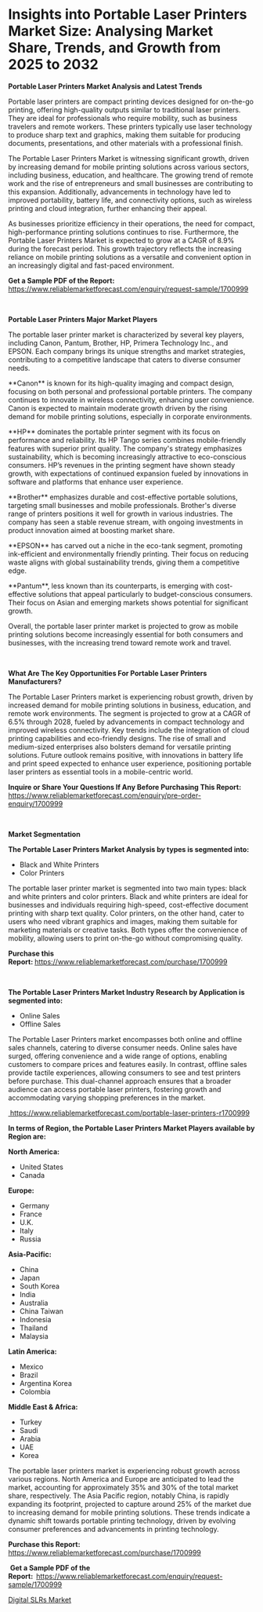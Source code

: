 <p><h1>Insights into Portable Laser Printers Market Size: Analysing Market Share, Trends, and Growth from 2025 to 2032</h1></p><p><strong>Portable Laser Printers Market Analysis and Latest Trends</strong></p>
<p><p>Portable laser printers are compact printing devices designed for on-the-go printing, offering high-quality outputs similar to traditional laser printers. They are ideal for professionals who require mobility, such as business travelers and remote workers. These printers typically use laser technology to produce sharp text and graphics, making them suitable for producing documents, presentations, and other materials with a professional finish.</p><p>The Portable Laser Printers Market is witnessing significant growth, driven by increasing demand for mobile printing solutions across various sectors, including business, education, and healthcare. The growing trend of remote work and the rise of entrepreneurs and small businesses are contributing to this expansion. Additionally, advancements in technology have led to improved portability, battery life, and connectivity options, such as wireless printing and cloud integration, further enhancing their appeal.</p><p>As businesses prioritize efficiency in their operations, the need for compact, high-performance printing solutions continues to rise. Furthermore, the Portable Laser Printers Market is expected to grow at a CAGR of 8.9% during the forecast period. This growth trajectory reflects the increasing reliance on mobile printing solutions as a versatile and convenient option in an increasingly digital and fast-paced environment.</p></p>
<p><strong>Get a Sample PDF of the Report:&nbsp;</strong> <a href="https://www.reliablemarketforecast.com/enquiry/request-sample/1700999?utm_campaign=3525&utm_medium=2&utm_source=Github&utm_content=ia&utm_term=27032025&utm_id=portable-laser-printers">https://www.reliablemarketforecast.com/enquiry/request-sample/1700999</a></p>
<p>&nbsp;</p>
<p><strong>Portable Laser Printers Major Market Players</strong></p>
<p><p>The portable laser printer market is characterized by several key players, including Canon, Pantum, Brother, HP, Primera Technology Inc., and EPSON. Each company brings its unique strengths and market strategies, contributing to a competitive landscape that caters to diverse consumer needs.</p><p>**Canon** is known for its high-quality imaging and compact design, focusing on both personal and professional portable printers. The company continues to innovate in wireless connectivity, enhancing user convenience. Canon is expected to maintain moderate growth driven by the rising demand for mobile printing solutions, especially in corporate environments.</p><p>**HP** dominates the portable printer segment with its focus on performance and reliability. Its HP Tango series combines mobile-friendly features with superior print quality. The company's strategy emphasizes sustainability, which is becoming increasingly attractive to eco-conscious consumers. HP’s revenues in the printing segment have shown steady growth, with expectations of continued expansion fueled by innovations in software and platforms that enhance user experience.</p><p>**Brother** emphasizes durable and cost-effective portable solutions, targeting small businesses and mobile professionals. Brother's diverse range of printers positions it well for growth in various industries. The company has seen a stable revenue stream, with ongoing investments in product innovation aimed at boosting market share.</p><p>**EPSON** has carved out a niche in the eco-tank segment, promoting ink-efficient and environmentally friendly printing. Their focus on reducing waste aligns with global sustainability trends, giving them a competitive edge.</p><p>**Pantum**, less known than its counterparts, is emerging with cost-effective solutions that appeal particularly to budget-conscious consumers. Their focus on Asian and emerging markets shows potential for significant growth.</p><p>Overall, the portable laser printer market is projected to grow as mobile printing solutions become increasingly essential for both consumers and businesses, with the increasing trend toward remote work and travel.</p></p>
<p>&nbsp;</p>
<p><strong>What Are The Key Opportunities For Portable Laser Printers Manufacturers?</strong></p>
<p><p>The Portable Laser Printers market is experiencing robust growth, driven by increased demand for mobile printing solutions in business, education, and remote work environments. The segment is projected to grow at a CAGR of 6.5% through 2028, fueled by advancements in compact technology and improved wireless connectivity. Key trends include the integration of cloud printing capabilities and eco-friendly designs. The rise of small and medium-sized enterprises also bolsters demand for versatile printing solutions. Future outlook remains positive, with innovations in battery life and print speed expected to enhance user experience, positioning portable laser printers as essential tools in a mobile-centric world.</p></p>
<p><strong>Inquire or Share Your Questions If Any Before Purchasing This Report:</strong> <a href="https://www.reliablemarketforecast.com/enquiry/pre-order-enquiry/1700999?utm_campaign=3525&utm_medium=2&utm_source=Github&utm_content=ia&utm_term=27032025&utm_id=portable-laser-printers">https://www.reliablemarketforecast.com/enquiry/pre-order-enquiry/1700999</a></p>
<p>&nbsp;</p>
<p><strong>Market Segmentation</strong></p>
<p><strong>The Portable Laser Printers Market Analysis by types is segmented into:</strong></p>
<p><ul><li>Black and White Printers</li><li>Color Printers</li></ul></p>
<p><p>The portable laser printer market is segmented into two main types: black and white printers and color printers. Black and white printers are ideal for businesses and individuals requiring high-speed, cost-effective document printing with sharp text quality. Color printers, on the other hand, cater to users who need vibrant graphics and images, making them suitable for marketing materials or creative tasks. Both types offer the convenience of mobility, allowing users to print on-the-go without compromising quality.</p></p>
<p><strong>Purchase this Report:&nbsp;</strong><a href="https://www.reliablemarketforecast.com/purchase/1700999?utm_campaign=3525&utm_medium=2&utm_source=Github&utm_content=ia&utm_term=27032025&utm_id=portable-laser-printers">https://www.reliablemarketforecast.com/purchase/1700999</a></p>
<p>&nbsp;</p>
<p><strong>The Portable Laser Printers Market Industry Research by Application is segmented into:</strong></p>
<p><ul><li>Online Sales</li><li>Offline Sales</li></ul></p>
<p><p>The Portable Laser Printers market encompasses both online and offline sales channels, catering to diverse consumer needs. Online sales have surged, offering convenience and a wide range of options, enabling customers to compare prices and features easily. In contrast, offline sales provide tactile experiences, allowing consumers to see and test printers before purchase. This dual-channel approach ensures that a broader audience can access portable laser printers, fostering growth and accommodating varying shopping preferences in the market.</p></p>
<p><a href="https://www.reliablemarketforecast.com/portable-laser-printers-r1700999?utm_campaign=3525&utm_medium=2&utm_source=Github&utm_content=ia&utm_term=27032025&utm_id=portable-laser-printers">&nbsp;https://www.reliablemarketforecast.com/portable-laser-printers-r1700999</a></p>
<p><strong>In terms of Region, the Portable Laser Printers Market Players available by Region are:</strong></p>
<p>
    <p> <strong> North America: </strong>
        <ul>
            <li>United States</li>
            <li>Canada</li>
        </ul>
        </p> 
    <p> <strong> Europe: </strong>
        <ul>
            <li>Germany</li>
            <li>France</li>
            <li>U.K.</li>
            <li>Italy</li>
            <li>Russia</li>
        </ul>
        </p> 
    <p> <strong> Asia-Pacific: </strong>
        <ul>
            <li>China</li>
            <li>Japan</li>
            <li>South Korea</li>
            <li>India</li>
            <li>Australia</li>
            <li>China Taiwan</li>
            <li>Indonesia</li>
            <li>Thailand</li>
            <li>Malaysia</li>
        </ul>
        </p> 
    <p> <strong> Latin America: </strong>
        <ul>
            <li>Mexico</li>
            <li>Brazil</li>
            <li>Argentina Korea</li>
            <li>Colombia</li>
        </ul>
        </p> 
    <p> <strong> Middle East & Africa: </strong>
        <ul>
            <li>Turkey</li>
            <li>Saudi</li>
            <li>Arabia</li>
            <li>UAE</li>
            <li>Korea</li>
        </ul>
    </p>
    </p>
<p><p>The portable laser printers market is experiencing robust growth across various regions. North America and Europe are anticipated to lead the market, accounting for approximately 35% and 30% of the total market share, respectively. The Asia Pacific region, notably China, is rapidly expanding its footprint, projected to capture around 25% of the market due to increasing demand for mobile printing solutions. These trends indicate a dynamic shift towards portable printing technology, driven by evolving consumer preferences and advancements in printing technology.</p></p>
<p><strong>Purchase this Report: </strong><a href="https://www.reliablemarketforecast.com/purchase/1700999?utm_campaign=3525&utm_medium=2&utm_source=Github&utm_content=ia&utm_term=27032025&utm_id=portable-laser-printers">https://www.reliablemarketforecast.com/purchase/1700999</a></p>
<p>&nbsp;<strong>Get a Sample PDF of the Report:&nbsp;&nbsp;</strong><a href="https://www.reliablemarketforecast.com/enquiry/request-sample/1700999?utm_campaign=3525&utm_medium=2&utm_source=Github&utm_content=ia&utm_term=27032025&utm_id=portable-laser-printers">https://www.reliablemarketforecast.com/enquiry/request-sample/1700999</a></p>
<p><strong></strong></p>
<p><p><a href="https://github.com/chaiszepkadk/Market-Research-Report-List-1/blob/main/digital-slrs-market.md?utm_campaign=3525&utm_medium=2&utm_source=Github&utm_content=ia&utm_term=27032025&utm_id=portable-laser-printers">Digital SLRs Market</a></p></p>